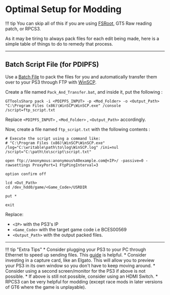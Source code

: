 # Optimal Setup for Modding

!!! tip 
    You can skip all of this if you are using [FSRoot](fsroot.md), GT5 Raw reading patch, or RPCS3.

As it may be tiring to always pack files for each edit being made, here is a simple table of things to do to remedy that process.

---

## Batch Script File (for PDIPFS)
Use a [Batch File](https://en.wikipedia.org/wiki/Batch_file) to pack the files for you and automatically transfer them over to your PS3 through FTP with [WinSCP](https://winscp.net/eng/download.php). 

Create a file named `Pack_And_Transfer.bat`, and inside it, put the following :
```batch title="Pack_And_Transfer.bat"
GTToolsSharp pack -i <PDIPFS_INPUT> -p <Mod_Folder> -o <Output_Path>
"C:\Program Files (x86)\WinSCP\WinSCP.exe" /console /script=ftp_script.txt
```
Replace `<PDIPFS_INPUT>` , `<Mod_Folder>` , `<Output_Path>` accordingly.

Now, create a file named `ftp_script.txt` with the following contents : 
```batch title="ftp_script.txt"
# Execute the script using a command like:
# "C:\Program Files (x86)\WinSCP\WinSCP.exe" /log="C:\writable\path\to\log\WinSCP.log" /ini=nul /script="C:\path\to\script\script.txt"

open ftp://anonymous:anonymous%40example.com@<IP>/ -passive=0 -rawsettings ProxyPort=1 FtpPingInterval=3

option confirm off

lcd <Out_Path>
cd /dev_hdd0/game/<Game_Code>/USRDIR

put *

exit
```
Replace:

*  `<IP>` with the PS3's IP
*  `<Game_Code>` with the target game code i.e BCES00569 
* `<Output_Path>` with the output packed files.

---

!!! tip "Extra Tips"
    * Consider plugging your PS3 to your PC through Ethernet to speed up sending files. This [guide](https://gbatemp.net/threads/how-to-have-very-fast-ftp-ps3-cfw-dex-cex.441180/) is helpful.
    * Consider investing in a capture card, like an Elgato. This will allow you to preview your PS3 in its own window so you don't have to keep moving around.
    * Consider using a second screen/monitor for the PS3 if above is not possible.
    * If above is still not possible, consider using an HDMI Switch.
    * RPCS3 can be very helpful for modding (except race mods in later versions of GT6 where the game is unplayable).